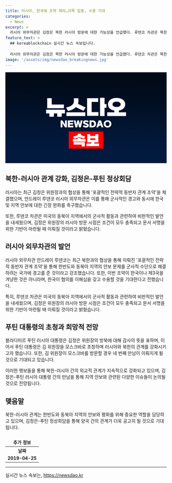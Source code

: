```yaml
---
title: 러시아, 한국에 조약 제의…이목 집중, 수용 기대
categories:
  - News
excerpt: >
  러시아 외무차관은 김정은 북한 러시아 방문에 대한 가능성을 언급했다. 루덴코 차관은 북한과 체결한 조약이 한국을 겨냥한 것이 아니라고 강조했으며, 미국의 동북아 지역에서의 군사 주둔을 비판했다. 푸틴 러시아 대통령은 김 위원장에게 모스크바 방문을 초청했으며, 이에 대한 의사를 밝혔다. 러시아와 북한의 관계 발전과 김정은 총비서의 러시아 답방 기대감이 커지고 있다.
feature_text: >
  ## koreablockchain 실시간 뉴스 속보입니다.

  러시아 외무차관은 김정은 북한 러시아 방문에 대한 가능성을 언급했다. 루덴코 차관은 북한과 체결한 조약이 한국을 겨냥한 것이 아니라고 강조했으며, 미국의 동북아 지역에서의 군사 주둔을 비판했다. 푸틴 러시아 대통령은 김 위원장에게 모스크바 방문을 초청했으며, 이에 대한 의사를 밝혔다. 러시아와 북한의 관계 발전과 김정은 총비서의 러시아 답방 기대감이 커지고 있다.
image: '/assets/img/newsdao_breakingnews.jpg'
---
```


<p><img src="/assets/img/newsdao_breakingnews.jpg" alt="koreablockchain 속보" /></p>

<h2 data-ke-size="size26">북한-러시아 관계 강화, 김정은-푸틴 정상회담</h2>

<p data-ke-size="size16">러시아는 최근 김정은 위원장과의 협상을 통해 '포괄적인 전략적 동반자 관계 조약'을 체결했으며, 안드레이 루덴코 러시아 외무차관은 이를 통해 군사적인 경고와 동시에 한국 및 지역 안보에 대한 긴장 완화를 촉구했습니다. </p>

<p data-ke-size="size16">또한, 루덴코 차관은 미국의 동북아 지역에서의 군사적 활동과 관련하여 비판적인 발언을 내세웠으며, 김정은 위원장의 러시아 방문 시점은 조건이 모두 충족되고 문서 서명을 위한 기반이 마련될 때 이뤄질 것이라고 밝혔습니다. </p>

<h2 data-ke-size="size24">러시아 외무차관의 발언</h2>

<p data-ke-size="size16">러시아 외무차관 안드레이 루덴코는 최근 북한과의 협상을 통해 이뤄진 '포괄적인 전략적 동반자 관계 조약'을 통해 한반도와 동북아 지역의 안보 문제를 군사적 수단으로 해결하려는 국가에 경고를 준 것이라고 강조했습니다. 또한, 이번 조약이 한국이나 제3국을 겨냥한 것은 아니라며, 한국이 협의를 이해심을 갖고 수용할 것을 기대한다고 전했습니다. </p>

<p data-ke-size="size16">특히, 루덴코 차관은 미국의 동북아 지역에서의 군사적 활동과 관련하여 비판적인 발언을 내세웠으며, 김정은 위원장의 러시아 방문 시점은 조건이 모두 충족되고 문서 서명을 위한 기반이 마련될 때 이뤄질 것이라고 밝혔습니다. </p>

<h2 data-ke-size="size24">푸틴 대통령의 초청과 희망적 전망</h2>

<p data-ke-size="size16">블라디미르 푸틴 러시아 대통령은 김정은 위원장의 방북에 대해 감사의 뜻을 표하며, 이어서 푸틴 대통령은 김 위원장을 모스크바로 초청하며 러시아와 북한의 관계를 강화시키고자 했습니다. 또한, 김 위원장이 모스크바를 방문할 경우 네 번째 만남이 이뤄지게 될 것으로 기대되고 있습니다.</p>

<p data-ke-size="size16">이러한 행보들을 통해 북한-러시아 간의 외교적 관계가 지속적으로 강화되고 있으며, 김정은-푸틴 러시아 대통령 간의 만남을 통해 지역 안보와 관련된 다양한 이슈들이 논의될 것으로 전망됩니다. </p>

<h2 data-ke-size="size24">맺음말</h2>

<p data-ke-size="size16">북한-러시아 관계는 한반도와 동북아 지역의 안보와 평화를 위해 중요한 역할을 담당하고 있으며, 김정은-푸틴 정상회담을 통해 양국 간의 관계가 더욱 공고히 될 것으로 기대됩니다.</p>

<table>
  <caption></caption>
  <thead>
    <tr>
      <td style="text-align: center; height: 17px;"><b>추가 정보</b></td>
    </tr>
  </thead>
  <tbody>
    <tr>
      <td style="text-align: center; height: 17px;"><b>날짜</b></td>
    </tr>
    <tr>
      <td style="text-align: center; height: 17px;"><b>2019-04-25</b></td>
    </tr>
  </tbody>
</table>

<hr>
실시간 뉴스 속보는, <a href="https://newsdao.kr" rel="dofollow">https://newsdao.kr</a>


